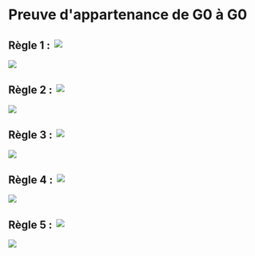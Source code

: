 # Preuve d'appartenance de G0 à G0

## Règle 1 : <img src="https://latex.codecogs.com/svg.image?S\rightarrow&space;[N.'\rightarrow'.E.','].';'," style="background-color:white; padding:3px"/>
[![](https://mermaid.ink/img/pako:eNpt1EtuwjAQANCrRN5kqIADgNQVVKpUsSjsmi6GfEiAfMiHr7hF1z1cT1J7JsFDS1ajN7ZnYju5KD8PQjVSqxKL2PEyRz8IMO_1nMHg2VkCDHs95iWJD_B0LwGAp8ae6tQnDcVMlgig30lIshJjWGKAaScrkgRgdi9rU-_n-8tWTMg3xl8ns8X03aY2lNqa1NxqTJoCLDpJSTLRUEaSA7zcSyE2ICfZiVk7ktLU-7D1WCvxciy1Gfdpx1WkjeirIdmLCnuSg-iL5Sj6OpCcHm3IiVJnk5pZPZIiijotLf-TLwiRLXhgkegRI7aVKTx9u2sJ-VwxNjlXn6wrcnzHMJHrt7aW66_Z9CXgN74l-AbgVmw-8oXEVC7amr4C1N7N-dRRXwS373ZaMBZygdZ2D6yUnZZs1d9CfPhId8Idiz2ommX7eaqhp9jME9gQaxHnIt6KOBGxnBvbeG1DMbO0oagTOTY-i-VSEe_ajzvT9VRfpWGZYhLo_83FJDxVx2EaemqkwwDLjXm7qx7XFAHW4TRI6rxUowi3VdhX2NT5_JT5N-BRkwT17qStXn8Bh1okGg)](https://mermaid.live/edit#pako:eNpt1EtuwjAQANCrRN5kqIADgNQVVKpUsSjsmi6GfEiAfMiHr7hF1z1cT1J7JsFDS1ajN7ZnYju5KD8PQjVSqxKL2PEyRz8IMO_1nMHg2VkCDHs95iWJD_B0LwGAp8ae6tQnDcVMlgig30lIshJjWGKAaScrkgRgdi9rU-_n-8tWTMg3xl8ns8X03aY2lNqa1NxqTJoCLDpJSTLRUEaSA7zcSyE2ICfZiVk7ktLU-7D1WCvxciy1Gfdpx1WkjeirIdmLCnuSg-iL5Sj6OpCcHm3IiVJnk5pZPZIiijotLf-TLwiRLXhgkegRI7aVKTx9u2sJ-VwxNjlXn6wrcnzHMJHrt7aW66_Z9CXgN74l-AbgVmw-8oXEVC7amr4C1N7N-dRRXwS373ZaMBZygdZ2D6yUnZZs1d9CfPhId8Idiz2ommX7eaqhp9jME9gQaxHnIt6KOBGxnBvbeG1DMbO0oagTOTY-i-VSEe_ajzvT9VRfpWGZYhLo_83FJDxVx2EaemqkwwDLjXm7qx7XFAHW4TRI6rxUowi3VdhX2NT5_JT5N-BRkwT17qStXn8Bh1okGg)

## Règle 2 : <img src="https://latex.codecogs.com/svg.image?N\rightarrow&space;'IDNTER'," style="background-color:white; padding:3px"/>
[![](https://mermaid.ink/img/pako:eNpl0b1ugzAQAOBXsW7JUUEegEqZQqVKVYYmoxeDzU_AQAgMVZR3r33GNVE9WKfvfmzZDygGqSCFahJjzXjPzBKI5yhiSXJgOeI-ihznJAXi26tIRA7vHLwWpGrTqUiqf1Lazjh0ur2iXL2pdqIRMy81SYN4epWrnZgcwsiGuEX8PJ4u2bfnlrjb9Ltdk_eIF-89yYD44WUgGc1tvjYTR9Ib4s6dtPOJ-5Kvjwt7Ds7s6kJ4C-GVhbgMoVyfrTcBxKDVpEUjzb89bILDXCutOKQmlGJq7TlPU7eMUswqk808TJCWorurGMQyD-efvvgDV3VshLmnXvX5C5qZhHU)](https://mermaid.live/edit#pako:eNpl0b1ugzAQAOBXsW7JUUEegEqZQqVKVYYmoxeDzU_AQAgMVZR3r33GNVE9WKfvfmzZDygGqSCFahJjzXjPzBKI5yhiSXJgOeI-ihznJAXi26tIRA7vHLwWpGrTqUiqf1Lazjh0ur2iXL2pdqIRMy81SYN4epWrnZgcwsiGuEX8PJ4u2bfnlrjb9Ltdk_eIF-89yYD44WUgGc1tvjYTR9Ib4s6dtPOJ-5Kvjwt7Ds7s6kJ4C-GVhbgMoVyfrTcBxKDVpEUjzb89bILDXCutOKQmlGJq7TlPU7eMUswqk808TJCWorurGMQyD-efvvgDV3VshLmnXvX5C5qZhHU)

## Règle 3 : <img src="https://latex.codecogs.com/svg.image?E\rightarrow&space;T.['&plus;'.T]," style="background-color:white; padding:3px"/>
[![](https://mermaid.ink/img/pako:eNpd081uwjAMAOBXqXLBbMADMIkTTJo0cRjc1h3cJtCU_tFSfsW7r7FLXeBQma-x4-BwU2GujZqqbYlF5K3nfuZ5HgKshkNvPJ55AcBkOCQNCEKAtyfQAL768FWLIaGRNEOwfYWNSxt1afTY0ptIljKkAIsWIgILsHyC2BUbz7pqlnQH8DVfrhc_re5IE6lGj5Q0A1i3mhHk0kVOUAB8tlAQ7N2mvEG38Z7elFKMcyv50SqCWqrXBMdXOMl2J4bAVrLIfSM-uy5-uwY6v8jaC8FVzs2A6FL_utQrayDNI08YQ6mFPF_U0t6DjBwSNVMz5MW3DAA3zM1lGLwPHsj3AXtjR54qWtfgpGvwwXFv75jpddTIs8akPQyhV9UB33OqyuY-iYSxhKWERwnPEmIvD7e92PZilHgjoebQZFqNVGrKFK1u_oU3x746RCY1vpo2ocZy51q9N-vqQuPBLLQ95KWabjCpzEhhfchXlyzsgFfNLTZHTVu9_wNziPFl)](https://mermaid.live/edit#pako:eNpd081uwjAMAOBXqXLBbMADMIkTTJo0cRjc1h3cJtCU_tFSfsW7r7FLXeBQma-x4-BwU2GujZqqbYlF5K3nfuZ5HgKshkNvPJ55AcBkOCQNCEKAtyfQAL768FWLIaGRNEOwfYWNSxt1afTY0ptIljKkAIsWIgILsHyC2BUbz7pqlnQH8DVfrhc_re5IE6lGj5Q0A1i3mhHk0kVOUAB8tlAQ7N2mvEG38Z7elFKMcyv50SqCWqrXBMdXOMl2J4bAVrLIfSM-uy5-uwY6v8jaC8FVzs2A6FL_utQrayDNI08YQ6mFPF_U0t6DjBwSNVMz5MW3DAA3zM1lGLwPHsj3AXtjR54qWtfgpGvwwXFv75jpddTIs8akPQyhV9UB33OqyuY-iYSxhKWERwnPEmIvD7e92PZilHgjoebQZFqNVGrKFK1u_oU3x746RCY1vpo2ocZy51q9N-vqQuPBLLQ95KWabjCpzEhhfchXlyzsgFfNLTZHTVu9_wNziPFl)

## Règle 4 : <img src="https://latex.codecogs.com/svg.image?T\rightarrow&space;F.['.'.F]," style="background-color:white; padding:3px"/>
[![](https://mermaid.ink/img/pako:eNpd00tvwjAMAOC_UuUydwJ-AJM40UmTJg6D27qD2wTa0hd98BT_fY1d6gIHZL7aiRuHmwoLbdRc7SosI8fPHcdBgLXrOtPpwgkAZq5LGhCEAO9PoAF89eGrHkNCI2WGYPcKW1s2Gcroa0dPIkllyAC8HiKCGGD1BIldbLoYVotJ9wBfy9XG--l1T5oCbMabZqS5aE5QSBcFQQnw2UNJcLCb8gbDxgd6Ukkq19ZyaDVBK6u3BMdXOMkaJ4YgriXJ_iI-2y5-hwYGv0juheAqp8iAaEv_htIrayAngTxhDGUt5PmilvYeZOQlUTN1Q_a-ZQC4Ze4uw9vs7YF8H3A0duSpYmwbnA0NPjgZ7Z0wvY4aedaY9qmETt0G_S23q7LZTyphImEl4VHCs4Q4qsPdKI5HMUq8lVBzaHKtJiozVYax7v6DN8u-aiKTGV_Nu1Bjtbet3ru8ttTYGE_HTVGp-RbT2kwUtk2xvuThAJy1jLF71azX-z8fZPDD)](https://mermaid.live/edit#pako:eNpd00tvwjAMAOC_UuUydwJ-AJM40UmTJg6D27qD2wTa0hd98BT_fY1d6gIHZL7aiRuHmwoLbdRc7SosI8fPHcdBgLXrOtPpwgkAZq5LGhCEAO9PoAF89eGrHkNCI2WGYPcKW1s2Gcroa0dPIkllyAC8HiKCGGD1BIldbLoYVotJ9wBfy9XG--l1T5oCbMabZqS5aE5QSBcFQQnw2UNJcLCb8gbDxgd6Ukkq19ZyaDVBK6u3BMdXOMkaJ4YgriXJ_iI-2y5-hwYGv0juheAqp8iAaEv_htIrayAngTxhDGUt5PmilvYeZOQlUTN1Q_a-ZQC4Ze4uw9vs7YF8H3A0duSpYmwbnA0NPjgZ7Z0wvY4aedaY9qmETt0G_S23q7LZTyphImEl4VHCs4Q4qsPdKI5HMUq8lVBzaHKtJiozVYax7v6DN8u-aiKTGV_Nu1Bjtbet3ru8ttTYGE_HTVGp-RbT2kwUtk2xvuThAJy1jLF71azX-z8fZPDD)

## Règle 5 : <img src="https://latex.codecogs.com/svg.image?F\rightarrow&space;'IDNTER'&plus;'ELTER'&plus;'('.E.')'&plus;'['.E.']'&plus;'(/'.E.'/)',;" style="background-color:white; padding:3px"/>
[![](https://mermaid.ink/img/pako:eNp9lk1vozAQhv9KxIXJNmnvWamnUmmlVQ_b3jZ7GMABEggJH81H1f--eGwHZqDNqfO8YI89T9N-eFEZK2_lJRUe0tl6P6MPArzO57Pl8nEWAtzP5y4IiUUAPySLAdbez7XX84i4Yu8rYpsJlgAserYhlrLnDMsAgp6lxLYAL5LtdD_Lx2FDWwpygF9PL2_Bnz7IKSgAnnuWEStZByWxA8Bbzw7EjuzdI7Gq6_Q326ciXgP4pgNfLt2wi22ItawFw94n2GmCnRlriV0A7iS7siNdiSGyMyEaGo5OhUYA7KzwKRoc691EMdvTQsU2RaMBcjfQDB0T3oulKbsuTC0Ns5ov4oJGVdqK-6EU9LjJd9-FGe9Ar2WCfOKtW8idwsTQ_fgO9yYp9WI--Gw5oyIedGbEYbExEI86DlhSmGQsItr2atpuzrY7mahlI7Ow4SMzkiG3Ee14T_zolp75yOy6l3GHF5NcqcO__EKccVrR4c5ni8NpHHF8WyUWoseWq_E3BTpNtafBkEeWJ2MdblkqNrJearfk8d3QcUsX8I9dgDsQCXs3leR8UJhbXogrsIZoI5-neMnH5TTVLo46th4aEX14EDMrbVyJFqyKWHfLfRE1U4Ow8mlRg6l9hJVOQDx9wc_iCtxVTrjp5LR2PrhfIPdA3Yb276k2wVHzKXi542XNywsvMRJ1LGqxGpaizkV9FLXYHltRX0WNKMFGgkSCrQSy6VFXpIZksjU8SSCaFY3crk7tY2_hFaoqMIu7_4Q-dLD2mlQVau2tuh9jrHZ6jJ_dc-0hxkYFcdaUlbfaYF6rhYdtU75e9tENmKeeMuw0KCz9_A_eJSKC)](https://mermaid.live/edit#pako:eNp9lk1vozAQhv9KxIXJNmnvWamnUmmlVQ_b3jZ7GMABEggJH81H1f--eGwHZqDNqfO8YI89T9N-eFEZK2_lJRUe0tl6P6MPArzO57Pl8nEWAtzP5y4IiUUAPySLAdbez7XX84i4Yu8rYpsJlgAserYhlrLnDMsAgp6lxLYAL5LtdD_Lx2FDWwpygF9PL2_Bnz7IKSgAnnuWEStZByWxA8Bbzw7EjuzdI7Gq6_Q326ciXgP4pgNfLt2wi22ItawFw94n2GmCnRlriV0A7iS7siNdiSGyMyEaGo5OhUYA7KzwKRoc691EMdvTQsU2RaMBcjfQDB0T3oulKbsuTC0Ns5ov4oJGVdqK-6EU9LjJd9-FGe9Ar2WCfOKtW8idwsTQ_fgO9yYp9WI--Gw5oyIedGbEYbExEI86DlhSmGQsItr2atpuzrY7mahlI7Ow4SMzkiG3Ee14T_zolp75yOy6l3GHF5NcqcO__EKccVrR4c5ni8NpHHF8WyUWoseWq_E3BTpNtafBkEeWJ2MdblkqNrJearfk8d3QcUsX8I9dgDsQCXs3leR8UJhbXogrsIZoI5-neMnH5TTVLo46th4aEX14EDMrbVyJFqyKWHfLfRE1U4Ow8mlRg6l9hJVOQDx9wc_iCtxVTrjp5LR2PrhfIPdA3Yb276k2wVHzKXi542XNywsvMRJ1LGqxGpaizkV9FLXYHltRX0WNKMFGgkSCrQSy6VFXpIZksjU8SSCaFY3crk7tY2_hFaoqMIu7_4Q-dLD2mlQVau2tuh9jrHZ6jJ_dc-0hxkYFcdaUlbfaYF6rhYdtU75e9tENmKeeMuw0KCz9_A_eJSKC)